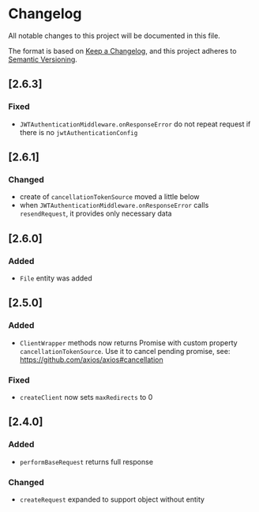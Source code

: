 # Changelog
All notable changes to this project will be documented in this file.

The format is based on [Keep a Changelog](https://keepachangelog.com/en/1.0.0/),
and this project adheres to [Semantic Versioning](https://semver.org/spec/v2.0.0.html).

## [2.6.3]
### Fixed
- `JWTAuthenticationMiddleware.onResponseError` do not repeat request if there is no `jwtAuthenticationConfig`

## [2.6.1]
### Changed
- create of `cancellationTokenSource` moved a little below
- when `JWTAuthenticationMiddleware.onResponseError` calls `resendRequest`, it provides only necessary data

## [2.6.0]
### Added
- `File` entity was added

## [2.5.0]
### Added
- `ClientWrapper` methods now returns Promise with custom property `cancellationTokenSource`. Use it to cancel pending promise, see: https://github.com/axios/axios#cancellation

### Fixed
- `createClient` now sets `maxRedirects` to 0

## [2.4.0]
### Added
- `performBaseRequest` returns full response

### Changed
- `createRequest` expanded to support object without entity
